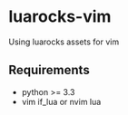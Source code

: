 # luarocks-vim
Using luarocks assets for vim

## Requirements
* python >= 3.3
* vim if_lua or nvim lua
